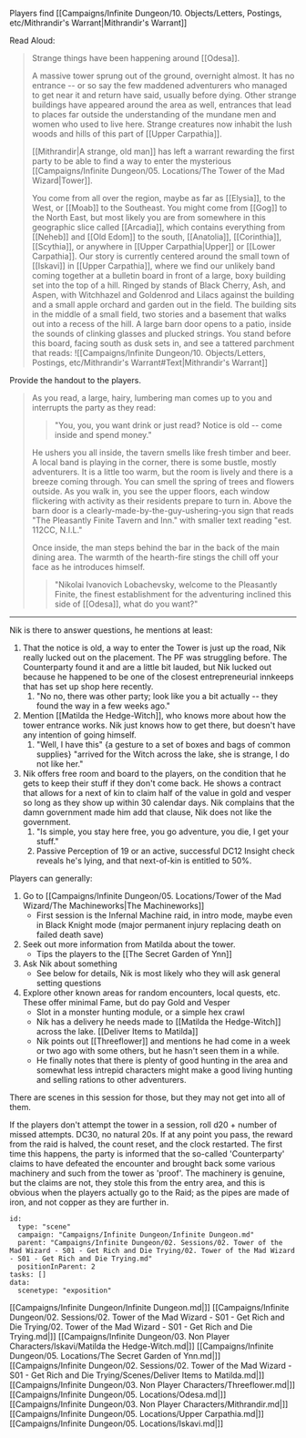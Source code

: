 
Players find [[Campaigns/Infinite Dungeon/10. Objects/Letters, Postings, etc/Mithrandir's Warrant|Mithrandir's Warrant]]

Read Aloud:

> Strange things have been happening around [[Odesa]].
>
> A massive tower sprung out of the ground, overnight almost. It has no entrance -- or so say the few maddened adventurers who managed to get near it and return have said, usually before dying. Other strange buildings have appeared around the area as well, entrances that lead to places far outside the understanding of the mundane men and women who used to live here. Strange creatures now inhabit the lush woods and hills of this part of [[Upper Carpathia]].
> 
> [[Mithrandir|A strange, old man]] has left a warrant rewarding the first party to be able to find a way to enter the mysterious [[Campaigns/Infinite Dungeon/05. Locations/The Tower of the Mad Wizard|Tower]].
>
> You come from all over the region, maybe as far as [[Elysia]], to the West, or [[Moab]] to the Southeast. You might come from [[Gog]] to the North East,  but most likely you are from somewhere in this geographic slice called [[Arcadia]], which contains everything from [[Neheb]] and [[Old Edom]] to the south, [[Anatolia]], [[Corinthia]], [[Scythia]], or anywhere in [[Upper Carpathia|Upper]] or [[Lower Carpathia]]. Our story is currently centered around the small town of [[Iskavi]] in [[Upper Carpathia]], where we find our unlikely band coming together at a bulletin board in front of a large, boxy building set into the top of a hill. Ringed by stands of Black Cherry, Ash, and Aspen, with Witchhazel and Goldenrod and Lilacs against the building and a small apple orchard and garden out in the field. The building sits in the middle of a small field, two stories and a basement that walks out into a recess of the hill. A large barn door opens to a patio, inside the sounds of clinking glasses and plucked strings. You stand before this board, facing south as dusk sets in, and see a tattered parchment that reads:
> ![[Campaigns/Infinite Dungeon/10. Objects/Letters, Postings, etc/Mithrandir's Warrant#Text|Mithrandir's Warrant]]

Provide the handout to the players.

> As you read, a large, hairy, lumbering man comes up to you and interrupts the party as they read: 
>
>> "You, you, you want drink or just read? Notice is old -- come inside and spend money." 
>
> He ushers you all inside, the tavern smells like fresh timber and beer. A local band is playing in the corner, there is some bustle, mostly adventurers. It is a little too warm, but the room is lively and there is a breeze coming through. You can smell the spring of trees and flowers outside. As you walk in, you see the upper floors, each window flickering with activity as their residents prepare to turn in. Above the barn door is a clearly-made-by-the-guy-ushering-you sign that reads "The Pleasantly Finite Tavern and Inn." with smaller text reading "est. 112CC, N.I.L."
> 
> Once inside, the man steps behind the bar in the back of the main dining area. The warmth of the hearth-fire stings the chill off your face as he introduces himself.
> 
> > "Nikolai Ivanovich Lobachevsky, welcome to the Pleasantly Finite, the finest establishment for the adventuring inclined this side of [[Odesa]], what do you want?"

----

Nik is there to answer questions, he mentions at least:

1. That the notice is old, a way to enter the Tower is just up the road, Nik really lucked out on the placement. The PF was struggling before. The Counterparty found it and are a little bit lauded, but Nik lucked out because he happened to be one of the closest entrepreneurial innkeeps that has set up shop here recently.
	1. "No no, there was other party; look like you a bit actually -- they found the way in a few weeks ago."
2. Mention [[Matilda the Hedge-Witch]], who knows more about how the tower entrance works. Nik just knows how to get there, but doesn't have any intention of going himself.
	1. "Well, I have this" {a gesture to a set of boxes and bags of common supplies} "arrived for the Witch across the lake, she is strange, I do not like her."
3. Nik offers free room and board to the players, on the condition that he gets to keep their stuff if they don't come back. He shows a contract that allows for a next of kin to claim half of the value in gold and vesper so long as they show up within 30 calendar days. Nik complains that the damn government made him add that clause, Nik does not like the government.
	1. "Is simple, you stay here free, you go adventure, you die, I get your stuff."
	2. Passive Perception of 19 or an active, successful DC12 Insight check reveals he's lying, and that next-of-kin is entitled to 50%.

Players can generally:

1. Go to [[Campaigns/Infinite Dungeon/05. Locations/Tower of the Mad Wizard/The Machineworks|The Machineworks]]
    - First session is the Infernal Machine raid, in intro mode, maybe even in Black Knight mode (major permanent injury replacing death on failed death save)
2. Seek out more information from Matilda about the tower.
    - Tips the players to the [[The Secret Garden of Ynn]]
3. Ask Nik about something
    - See below for details, Nik is most likely who they will ask general setting questions
4. Explore other known areas for random encounters, local quests, etc. These offer minimal Fame, but do pay Gold and Vesper
    - Slot in a monster hunting module, or a simple hex crawl
    - Nik has a delivery he needs made to [[Matilda the Hedge-Witch]] across the lake. [[Deliver Items to Matilda]]
    - Nik points out [[Threeflower]] and mentions he had come in a week or two ago with some others, but he hasn't seen them in a while.
    - He finally notes that there is plenty of good hunting in the area and somewhat less intrepid characters might make a good living hunting and selling rations to other adventurers.

There are scenes in this session for those, but they may not get into all of them.

If the players don't attempt the tower in a session, roll d20 + number of missed attempts. DC30, no natural 20s. If at any point you pass, the reward from the raid is halved, the count reset, and the clock restarted. The first time this happens, the party is informed that the so-called 'Counterparty' claims to have defeated the encounter and brought back some various machinery and such from the tower as 'proof'. The machinery is genuine, but the claims are not, they stole this from the entry area, and this is obvious when the players actually go to the Raid; as the pipes are made of iron, and not copper as they are further in.

```RpgManager4
id: 
  type: "scene"
  campaign: "Campaigns/Infinite Dungeon/Infinite Dungeon.md"
  parent: "Campaigns/Infinite Dungeon/02. Sessions/02. Tower of the Mad Wizard - S01 - Get Rich and Die Trying/02. Tower of the Mad Wizard - S01 - Get Rich and Die Trying.md"
  positionInParent: 2
tasks: []
data: 
  scenetype: "exposition"
```

[[Campaigns/Infinite Dungeon/Infinite Dungeon.md|]]
[[Campaigns/Infinite Dungeon/02. Sessions/02. Tower of the Mad Wizard - S01 - Get Rich and Die Trying/02. Tower of the Mad Wizard - S01 - Get Rich and Die Trying.md|]]
[[Campaigns/Infinite Dungeon/03. Non Player Characters/Iskavi/Matilda the Hedge-Witch.md|]]
[[Campaigns/Infinite Dungeon/05. Locations/The Secret Garden of Ynn.md|]]
[[Campaigns/Infinite Dungeon/02. Sessions/02. Tower of the Mad Wizard - S01 - Get Rich and Die Trying/Scenes/Deliver Items to Matilda.md|]]
[[Campaigns/Infinite Dungeon/03. Non Player Characters/Threeflower.md|]]
[[Campaigns/Infinite Dungeon/05. Locations/Odesa.md|]]
[[Campaigns/Infinite Dungeon/03. Non Player Characters/Mithrandir.md|]]
[[Campaigns/Infinite Dungeon/05. Locations/Upper Carpathia.md|]]
[[Campaigns/Infinite Dungeon/05. Locations/Iskavi.md|]]